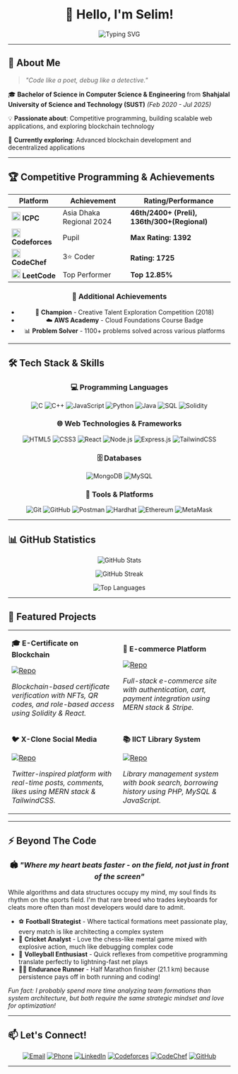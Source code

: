<div align="center">

# 👋 Hello, I'm **Selim**! 

<img src="https://readme-typing-svg.demolab.com/?font=Fira+Code&size=28&duration=3000&pause=1000&color=36BCF7&center=true&vCenter=true&width=600&lines=CSE+Graduate+from+SUST;Competitive+Programmer;Full-Stack+Developer;Blockchain+Enthusiast" alt="Typing SVG" />

</div>

---

## 🚀 About Me

> *"Code like a poet, debug like a detective."*

🎓 **Bachelor of Science in Computer Science & Engineering** from **Shahjalal University of Science and Technology (SUST)** *(Feb 2020 - Jul 2025)*

💡 **Passionate about**: Competitive programming, building scalable web applications, and exploring blockchain technology

🌱 **Currently exploring**: Advanced blockchain development and decentralized applications

---

## 🏆 Competitive Programming & Achievements

<div align="center">

| Platform | Achievement | Rating/Performance |
|----------|-------------|-------------------|
| <img src="https://upload.wikimedia.org/wikipedia/commons/c/c6/ICPC_Foundation_logo.svg" width="20"/> **ICPC** | Asia Dhaka Regional 2024 | **46th/2400+ (Preli), 136th/300+(Regional)** |
| <img src="https://codeforces.org/s/0/apple-icon-114x114.png" width="20"/> **Codeforces** | Pupil | **Max Rating: 1392** |
| <img src="https://cdn.codechef.com/sites/all/themes/abessive/cc-logo.png" width="20"/> **CodeChef** | 3⭐ Coder | **Rating: 1725** |
| <img src="https://upload.wikimedia.org/wikipedia/commons/1/19/LeetCode_logo_black.png" width="20"/> **LeetCode** | Top Performer | **Top 12.85%** |

### 🏅 Additional Achievements
- 🥇 **Champion** - Creative Talent Exploration Competition (2018)
- ☁️ **AWS Academy** - Cloud Foundations Course Badge
- 📊 **Problem Solver** - 1100+ problems solved across various platforms

</div>

---

## 🛠️ Tech Stack & Skills

<div align="center">

### 💻 Programming Languages
![C](https://img.shields.io/badge/C-00599C?style=for-the-badge&logo=c&logoColor=white)
![C++](https://img.shields.io/badge/C++-00599C?style=for-the-badge&logo=c%2B%2B&logoColor=white)
![JavaScript](https://img.shields.io/badge/JavaScript-F7DF1E?style=for-the-badge&logo=javascript&logoColor=black)
![Python](https://img.shields.io/badge/Python-3776AB?style=for-the-badge&logo=python&logoColor=white)
![Java](https://img.shields.io/badge/Java-ED8B00?style=for-the-badge&logo=openjdk&logoColor=white)
![SQL](https://img.shields.io/badge/SQL-4479A1?style=for-the-badge&logo=postgresql&logoColor=white)
![Solidity](https://img.shields.io/badge/Solidity-363636?style=for-the-badge&logo=solidity&logoColor=white)

### 🌐 Web Technologies & Frameworks
![HTML5](https://img.shields.io/badge/HTML5-E34F26?style=for-the-badge&logo=html5&logoColor=white)
![CSS3](https://img.shields.io/badge/CSS3-1572B6?style=for-the-badge&logo=css3&logoColor=white)
![React](https://img.shields.io/badge/React-20232A?style=for-the-badge&logo=react&logoColor=61DAFB)
![Node.js](https://img.shields.io/badge/Node.js-43853D?style=for-the-badge&logo=node.js&logoColor=white)
![Express.js](https://img.shields.io/badge/Express.js-404D59?style=for-the-badge&logo=express&logoColor=white)
![TailwindCSS](https://img.shields.io/badge/Tailwind_CSS-38B2AC?style=for-the-badge&logo=tailwind-css&logoColor=white)

### 🗄️ Databases
![MongoDB](https://img.shields.io/badge/MongoDB-4EA94B?style=for-the-badge&logo=mongodb&logoColor=white)
![MySQL](https://img.shields.io/badge/MySQL-005C84?style=for-the-badge&logo=mysql&logoColor=white)

### 🔧 Tools & Platforms
![Git](https://img.shields.io/badge/Git-F05032?style=for-the-badge&logo=git&logoColor=white)
![GitHub](https://img.shields.io/badge/GitHub-100000?style=for-the-badge&logo=github&logoColor=white)
![Postman](https://img.shields.io/badge/Postman-FF6C37?style=for-the-badge&logo=postman&logoColor=white)
![Hardhat](https://img.shields.io/badge/Hardhat-FFF04D?style=for-the-badge&logo=ethereum&logoColor=black)
![Ethereum](https://img.shields.io/badge/Ethereum-3C3C3D?style=for-the-badge&logo=Ethereum&logoColor=white)
![MetaMask](https://img.shields.io/badge/MetaMask-F6851B?style=for-the-badge&logo=metamask&logoColor=white)

</div>

---

## 📊 GitHub Statistics

<div align="center">
  
![GitHub Stats](https://github-readme-stats.vercel.app/api?username=whiteblueskyss&show_icons=true&theme=tokyonight&hide_border=true&count_private=true)

![GitHub Streak](https://github-readme-streak-stats.herokuapp.com/?user=whiteblueskyss&theme=tokyonight&hide_border=true)

![Top Languages](https://github-readme-stats.vercel.app/api/top-langs/?username=whiteblueskyss&layout=compact&theme=tokyonight&hide_border=true)

</div>

---

## 🌟 Featured Projects

<div align="center">

<table>
<tr>
<td width="50%">

**🎓 E-Certificate on Blockchain**

[![Repo](https://github-readme-stats.vercel.app/api/pin/?username=whiteblueskyss&repo=E-Certificate-on-Ethereum-Blockchain&theme=tokyonight&hide_border=true&description_lines_count=3)](https://github.com/whiteblueskyss/E-Certificate-on-Ethereum-Blockchain)

*Blockchain-based certificate verification with NFTs, QR codes, and role-based access using Solidity & React.*

</td>
<td width="50%">

**🛒 E-commerce Platform**

[![Repo](https://github-readme-stats.vercel.app/api/pin/?username=whiteblueskyss&repo=E-commerce-Site&theme=tokyonight&hide_border=true&description_lines_count=3)](https://github.com/whiteblueskyss/E-commerce-Site)

*Full-stack e-commerce site with authentication, cart, payment integration using MERN stack & Stripe.*

</td>
</tr>
<tr>
<td width="50%">

**🐦 X-Clone Social Media**

[![Repo](https://github-readme-stats.vercel.app/api/pin/?username=whiteblueskyss&repo=x-clone&theme=tokyonight&hide_border=true&description_lines_count=3)](https://github.com/whiteblueskyss/x-clone)

*Twitter-inspired platform with real-time posts, comments, likes using MERN stack & TailwindCSS.*

</td>
<td width="50%">

**📚 IICT Library System**

[![Repo](https://github-readme-stats.vercel.app/api/pin/?username=whiteblueskyss&repo=IICTLibrary&theme=tokyonight&hide_border=true&description_lines_count=3)](https://github.com/whiteblueskyss/IICTLibrary)

*Library management system with book search, borrowing history using PHP, MySQL & JavaScript.*

</td>
</tr>
</table>

</div>

---

## ⚡ Beyond The Code

<div align="center">

### 🏟️ *"Where my heart beats faster - on the field, not just in front of the screen"*

</div>

While algorithms and data structures occupy my mind, my soul finds its rhythm on the sports field. I'm that rare breed who trades keyboards for cleats more often than most developers would dare to admit.

- ⚽ **Football Strategist** - Where tactical formations meet passionate play, every match is like architecting a complex system
- 🏏 **Cricket Analyst** - Love the chess-like mental game mixed with explosive action, much like debugging complex code
- 🏐 **Volleyball Enthusiast** - Quick reflexes from competitive programming translate perfectly to lightning-fast net plays
- 🏃‍♂️ **Endurance Runner** - Half Marathon finisher (21.1 km) because persistence pays off in both running and coding!

*Fun fact: I probably spend more time analyzing team formations than system architecture, but both require the same strategic mindset and love for optimization!*

---

## 📫 Let's Connect!

<div align="center">

[![Email](https://img.shields.io/badge/Email-D14836?style=for-the-badge&logo=gmail&logoColor=white)](mailto:selim.chy50@gmail.com)
[![Phone](https://img.shields.io/badge/Phone-25D366?style=for-the-badge&logo=whatsapp&logoColor=white)](tel:+8801773914465)
[![LinkedIn](https://img.shields.io/badge/LinkedIn-0077B5?style=for-the-badge&logo=linkedin&logoColor=white)](https://www.linkedin.com/in/whiteblueskyss)
[![Codeforces](https://img.shields.io/badge/Codeforces-1F8ACB?style=for-the-badge&logo=codeforces&logoColor=white)](https://codeforces.com/profile/whiteblueskyss)
[![CodeChef](https://img.shields.io/badge/CodeChef-5B4638?style=for-the-badge&logo=codechef&logoColor=white)](https://www.codechef.com/users/whiteblueskyss)
[![GitHub](https://img.shields.io/badge/GitHub-100000?style=for-the-badge&logo=github&logoColor=white)](https://github.com/whiteblueskyss)

</div>

---
<!-- 

<div align="center">

### 🌟 *"Turning ideas into code, one commit at a time!"* 🌟

![Profile Views](https://komarev.com/ghpvc/?username=whiteblueskyss&color=blueviolet&style=for-the-badge)
[![GitHub followers](https://img.shields.io/github/followers/whiteblueskyss?label=Follow&style=for-the-badge&color=blue)](https://github.com/whiteblueskyss)

</div>
-->
